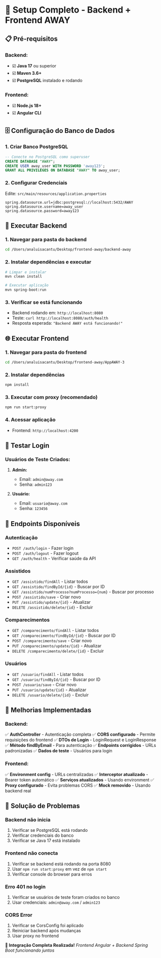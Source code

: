 # 🚀 Setup Completo - Backend + Frontend AWAY

## 📋 **Pré-requisitos**

### Backend:
- ☑️ **Java 17** ou superior
- ☑️ **Maven 3.6+**
- ☑️ **PostgreSQL** instalado e rodando

### Frontend:
- ☑️ **Node.js 18+**
- ☑️ **Angular CLI**

## 🗄️ **Configuração do Banco de Dados**

### 1. Criar Banco PostgreSQL
```sql
-- Conecte no PostgreSQL como superuser
CREATE DATABASE "AWAY";
CREATE USER away_user WITH PASSWORD 'away123';
GRANT ALL PRIVILEGES ON DATABASE "AWAY" TO away_user;
```

### 2. Configurar Credenciais
Edite: `src/main/resources/application.properties`
```properties
spring.datasource.url=jdbc:postgresql://localhost:5432/AWAY
spring.datasource.username=away_user
spring.datasource.password=away123
```

## 🔧 **Executar Backend**

### 1. Navegar para pasta do backend
```bash
cd /Users/analuisacantu/Desktop/frontend-away/backend-away
```

### 2. Instalar dependências e executar
```bash
# Limpar e instalar
mvn clean install

# Executar aplicação
mvn spring-boot:run
```

### 3. Verificar se está funcionando
- Backend rodando em: `http://localhost:8080`
- Teste: `curl http://localhost:8080/auth/health`
- Resposta esperada: `"Backend AWAY está funcionando!"`

## 🌐 **Executar Frontend**

### 1. Navegar para pasta do frontend
```bash
cd /Users/analuisacantu/Desktop/frontend-away/AppAWAY-3
```

### 2. Instalar dependências
```bash
npm install
```

### 3. Executar com proxy (recomendado)
```bash
npm run start:proxy
```

### 4. Acessar aplicação
- Frontend: `http://localhost:4200`

## 🔐 **Testar Login**

### Usuários de Teste Criados:
1. **Admin:**
   - Email: `admin@away.com`
   - Senha: `admin123`

2. **Usuário:**
   - Email: `usuario@away.com`
   - Senha: `123456`

## 📡 **Endpoints Disponíveis**

### Autenticação
- `POST /auth/login` - Fazer login
- `POST /auth/logout` - Fazer logout
- `GET /auth/health` - Verificar saúde da API

### Assistidos
- `GET /assistido/findAll` - Listar todos
- `GET /assistido/findById/{id}` - Buscar por ID
- `GET /assistido/numProcesso?numProcesso={num}` - Buscar por processo
- `POST /assistido/save` - Criar novo
- `PUT /assistido/update/{id}` - Atualizar
- `DELETE /assistido/delete/{id}` - Excluir

### Comparecimentos
- `GET /comparecimento/findAll` - Listar todos
- `GET /comparecimento/findById/{id}` - Buscar por ID
- `POST /comparecimento/save` - Criar novo
- `PUT /comparecimento/update/{id}` - Atualizar
- `DELETE /comparecimento/delete/{id}` - Excluir

### Usuários
- `GET /usuario/findAll` - Listar todos
- `GET /usuario/findById/{id}` - Buscar por ID
- `POST /usuario/save` - Criar novo
- `PUT /usuario/update/{id}` - Atualizar
- `DELETE /usuario/delete/{id}` - Excluir

## 🔧 **Melhorias Implementadas**

### Backend:
✅ **AuthController** - Autenticação completa
✅ **CORS configurado** - Permite requisições do frontend
✅ **DTOs de Login** - LoginRequest e LoginResponse
✅ **Método findByEmail** - Para autenticação
✅ **Endpoints corrigidos** - URLs padronizadas
✅ **Dados de teste** - Usuários para login

### Frontend:
✅ **Environment config** - URLs centralizadas
✅ **Interceptor atualizado** - Bearer token automático
✅ **Serviços atualizados** - Usando environment
✅ **Proxy configurado** - Evita problemas CORS
✅ **Mock removido** - Usando backend real

## 🚨 **Solução de Problemas**

### Backend não inicia
1. Verificar se PostgreSQL está rodando
2. Verificar credenciais do banco
3. Verificar se Java 17 está instalado

### Frontend não conecta
1. Verificar se backend está rodando na porta 8080
2. Usar `npm run start:proxy` em vez de `npm start`
3. Verificar console do browser para erros

### Erro 401 no login
1. Verificar se usuários de teste foram criados no banco
2. Usar credenciais: `admin@away.com` / `admin123`

### CORS Error
1. Verificar se CorsConfig foi aplicado
2. Reiniciar backend após mudanças
3. Usar proxy no frontend



**🎉 Integração Completa Realizada!**
*Frontend Angular + Backend Spring Boot funcionando juntos*

